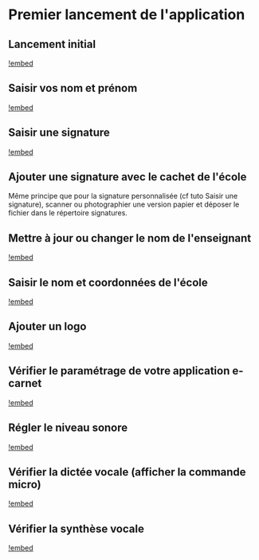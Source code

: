 # Premier lancement de l'application

<!-- ## Installer l'application 

[!embed](https://www.youtube.com/watch?v=uQtxI5cPaWQ) -->

## Lancement initial 

<!-- OK -->
[!embed](https://www.youtube.com/watch?v=W0GwBt8hn78)

## Saisir vos nom et prénom

<!-- OK -->
[!embed](https://www.youtube.com/watch?v=isseL_olVnc)

## Saisir une signature

<!-- OK -->

[!embed](https://www.youtube.com/watch?v=QWabK5wXNWk)

## Ajouter une signature avec le cachet de l'école

Même principe que pour la signature personnalisée (cf tuto Saisir une signature), scanner ou photographier une version papier et déposer le fichier dans le répertoire signatures.

## Mettre à jour ou changer le nom de l'enseignant

<!-- OK -->
[!embed](https://www.youtube.com/watch?v=sY1lRv6kUU8)

## Saisir le nom et coordonnées de l'école

<!-- OK -->

[!embed](https://www.youtube.com/watch?v=UvmfVF5A7G0)

## Ajouter un logo

<!-- OK -->
[!embed](https://www.youtube.com/watch?v=IBWmpfV2fOA)

## Vérifier le paramétrage de votre application e-carnet

<!-- OK -->
[!embed](https://www.youtube.com/watch?v=7q-C6ljWN1I)

## Régler le niveau sonore

<!-- OK -->
[!embed](https://www.youtube.com/watch?v=6KSmqQfiJ8g)


## Vérifier la dictée vocale (afficher la commande micro)

<!-- OK -->
[!embed](https://www.youtube.com/watch?v=Bc7_adSWnRg)

## Vérifier la synthèse vocale

<!-- OK -->
[!embed](https://www.youtube.com/watch?v=z5dOhTA39QQ)

